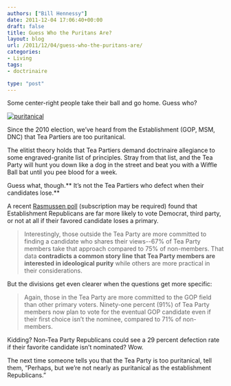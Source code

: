 ```yaml
---
authors: ["Bill Hennessy"]
date: 2011-12-04 17:06:40+00:00
draft: false
title: Guess Who the Puritans Are?
layout: blog
url: /2011/12/04/guess-who-the-puritans-are/
categories:
- Living
tags:
- doctrinaire

type: "post"
---
```


Some center-right people take their ball and go home. Guess who?

[![puritanical](https://hennessysview.com/wp-content/uploads/2011/12/puritanical_thumb.jpg)
](https://hennessysview.com/wp-content/uploads/2011/12/puritanical.jpg)

Since the 2010 election, we’ve heard from the Establishment (GOP, MSM, DNC) that Tea Partiers are too puritanical. 

The elitist theory holds that Tea Partiers demand doctrinaire allegiance to some engraved-granite list of principles. Stray from that list, and the Tea Party will hunt you down like a dog in the street and beat you with a Wiffle Ball bat until you pee blood for a week. 

Guess what, though.** It’s not the Tea Partiers who defect when their candidates lose.** 

A recent [Rasmussen poll](https://www.rasmussenreports.com/public_content/politics/elections/election_2012/election_2012_presidential_election/58_of_gop_primary_voters_see_tea_party_as_a_plus_for_republicans_in_2012) (subscription may be required) found that Establishment Republicans are far more likely to vote Democrat, third party, or not at all if their favored candidate loses a primary. 



> Interestingly, those outside the Tea Party are more committed to finding a candidate who shares their views--67% of Tea Party members take that approach compared to 75% of non-members. That data **contradicts a common story line that Tea Party members are interested in ideological purity** while others are more practical in their considerations.





But the divisions get even clearer when the questions get more specific:



> Again, those in the Tea Party are more committed to the GOP field than other primary voters. Ninety-one percent (91%) of Tea Party members now plan to vote for the eventual GOP candidate even if their first choice isn’t the nominee, compared to 71% of non-members.





Kidding? Non-Tea Party Republicans could see a 29 percent defection rate if their favorite candidate isn’t nominated? Wow.

The next time someone tells you that the Tea Party is too puritanical, tell them, “Perhaps, but we’re not nearly as puritanical as the establishment Republicans.”
